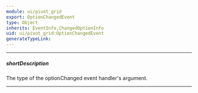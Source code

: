 ```yaml
---
module: ui/pivot_grid
export: OptionChangedEvent
type: Object
inherits: EventInfo,ChangedOptionInfo
uid: ui/pivot_grid:OptionChangedEvent
generateTypeLink: 
---
```

---
##### shortDescription
The type of the optionChanged event handler's argument.

---
<!-- Description goes here -->
